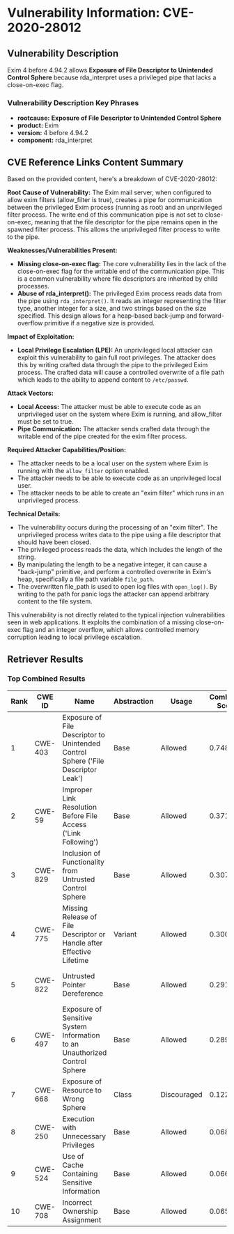 # Vulnerability Information: CVE-2020-28012

## Vulnerability Description
Exim 4 before 4.94.2 allows **Exposure of File Descriptor to Unintended Control Sphere** because rda_interpret uses a privileged pipe that lacks a close-on-exec flag.

### Vulnerability Description Key Phrases
- **rootcause:** **Exposure of File Descriptor to Unintended Control Sphere**
- **product:** Exim
- **version:** 4 before 4.94.2
- **component:** rda_interpret

## CVE Reference Links Content Summary
Based on the provided content, here's a breakdown of CVE-2020-28012:

**Root Cause of Vulnerability:**
The Exim mail server, when configured to allow exim filters (allow\_filter is true), creates a pipe for communication between the privileged Exim process (running as root) and an unprivileged filter process. The write end of this communication pipe is not set to close-on-exec, meaning that the file descriptor for the pipe remains open in the spawned filter process. This allows the unprivileged filter process to write to the pipe.

**Weaknesses/Vulnerabilities Present:**
- **Missing close-on-exec flag:** The core vulnerability lies in the lack of the close-on-exec flag for the writable end of the communication pipe. This is a common vulnerability where file descriptors are inherited by child processes.
- **Abuse of rda\_interpret():** The privileged Exim process reads data from the pipe using `rda_interpret()`. It reads an integer representing the filter type, another integer for a size, and two strings based on the size specified. This design allows for a heap-based back-jump and forward-overflow primitive if a negative size is provided.

**Impact of Exploitation:**
- **Local Privilege Escalation (LPE):** An unprivileged local attacker can exploit this vulnerability to gain full root privileges. The attacker does this by writing crafted data through the pipe to the privileged Exim process. The crafted data will cause a controlled overwrite of a file path which leads to the ability to append content to `/etc/passwd`.

**Attack Vectors:**
- **Local Access:** The attacker must be able to execute code as an unprivileged user on the system where Exim is running, and allow_filter must be set to true.
- **Pipe Communication:** The attacker sends crafted data through the writable end of the pipe created for the exim filter process.

**Required Attacker Capabilities/Position:**
- The attacker needs to be a local user on the system where Exim is running with the `allow_filter` option enabled.
- The attacker needs to be able to execute code as an unprivileged local user.
- The attacker needs to be able to create an "exim filter" which runs in an unprivileged process.

**Technical Details:**
- The vulnerability occurs during the processing of an "exim filter". The unprivileged process writes data to the pipe using a file descriptor that should have been closed.
- The privileged process reads the data, which includes the length of the string.
- By manipulating the length to be a negative integer, it can cause a "back-jump" primitive, and perform a controlled overwrite in Exim's heap, specifically a file path variable `file_path`.
- The overwritten file\_path is used to open log files with `open_log()`. By writing to the path for panic logs the attacker can append arbitrary content to the file system.

This vulnerability is not directly related to the typical injection vulnerabilities seen in web applications. It exploits the combination of a missing close-on-exec flag and an integer overflow, which allows controlled memory corruption leading to local privilege escalation.

## Retriever Results

### Top Combined Results

| Rank | CWE ID | Name | Abstraction | Usage | Combined Score | Retrievers | Individual Scores |
|------|--------|------|-------------|-------|---------------|------------|-------------------|
| 1 | CWE-403 | Exposure of File Descriptor to Unintended Control Sphere ('File Descriptor Leak') | Base | Allowed | 0.7480 | dense, sparse, graph | dense: 0.678, sparse: 0.326, graph: 0.621 |
| 2 | CWE-59 | Improper Link Resolution Before File Access ('Link Following') | Base | Allowed | 0.3716 | sparse, graph | sparse: 0.130, graph: 0.832 |
| 3 | CWE-829 | Inclusion of Functionality from Untrusted Control Sphere | Base | Allowed | 0.3079 | dense, sparse | dense: 0.485, sparse: 0.114 |
| 4 | CWE-775 | Missing Release of File Descriptor or Handle after Effective Lifetime | Variant | Allowed | 0.3001 | dense, sparse | dense: 0.502, sparse: 0.129 |
| 5 | CWE-822 | Untrusted Pointer Dereference | Base | Allowed | 0.2919 | sparse, graph | sparse: 0.116, graph: 0.631 |
| 6 | CWE-497 | Exposure of Sensitive System Information to an Unauthorized Control Sphere | Base | Allowed | 0.2899 | sparse, graph | sparse: 0.136, graph: 0.594 |
| 7 | CWE-668 | Exposure of Resource to Wrong Sphere | Class | Discouraged | 0.1229 | sparse, graph | sparse: 0.166, graph: 0.503 |
| 8 | CWE-250 | Execution with Unnecessary Privileges | Base | Allowed | 0.0680 | sparse | sparse: 0.119 |
| 9 | CWE-524 | Use of Cache Containing Sensitive Information | Base | Allowed | 0.0660 | sparse | sparse: 0.115 |
| 10 | CWE-708 | Incorrect Ownership Assignment | Base | Allowed | 0.0656 | sparse | sparse: 0.115 |

